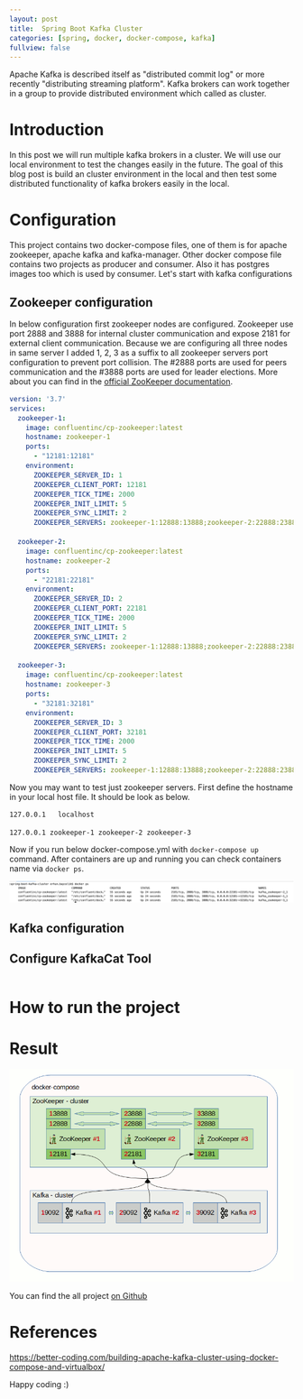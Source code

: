 ```yaml
---
layout: post
title:  Spring Boot Kafka Cluster
categories: [spring, docker, docker-compose, kafka]
fullview: false
---
```

Apache Kafka is described itself as "distributed commit log" or more recently "distributing streaming platform". Kafka brokers 
can work together in a group to provide distributed environment which called as cluster.   

# Introduction

In this post we will run multiple kafka brokers in a cluster. We will use our local environment to test the changes 
easily in the future. The goal of this blog post is build an cluster environment in the local and then test some distributed
functionality of kafka brokers easily in the local. 

# Configuration  

This project contains two docker-compose files, one of them is for apache zookeeper, apache kafka and kafka-manager. Other docker compose file contains two projects as producer and consumer. 
Also it has postgres images too which is used by consumer. Let's start with kafka configurations


## Zookeeper configuration

In below configuration first zookeeper nodes are configured. Zookeeper use port 2888 and 3888 for internal cluster communication and expose 2181 for external client communication.
Because we are configuring all three nodes in same server I added 1, 2, 3 as a suffix to all zookeeper servers port configuration to prevent port collision.
The #2888 ports are used for peers communication and the #3888 ports are used for leader elections. More about you can find in the [official ZooKeeper documentation](https://zookeeper.apache.org/doc/current/zookeeperStarted.html).

```yaml
version: '3.7'
services:
  zookeeper-1:
    image: confluentinc/cp-zookeeper:latest
    hostname: zookeeper-1
    ports:
      - "12181:12181"
    environment:
      ZOOKEEPER_SERVER_ID: 1
      ZOOKEEPER_CLIENT_PORT: 12181
      ZOOKEEPER_TICK_TIME: 2000
      ZOOKEEPER_INIT_LIMIT: 5
      ZOOKEEPER_SYNC_LIMIT: 2
      ZOOKEEPER_SERVERS: zookeeper-1:12888:13888;zookeeper-2:22888:23888;zookeeper-3:32888:33888

  zookeeper-2:
    image: confluentinc/cp-zookeeper:latest
    hostname: zookeeper-2
    ports:
      - "22181:22181"
    environment:
      ZOOKEEPER_SERVER_ID: 2
      ZOOKEEPER_CLIENT_PORT: 22181
      ZOOKEEPER_TICK_TIME: 2000
      ZOOKEEPER_INIT_LIMIT: 5
      ZOOKEEPER_SYNC_LIMIT: 2
      ZOOKEEPER_SERVERS: zookeeper-1:12888:13888;zookeeper-2:22888:23888;zookeeper-3:32888:33888

  zookeeper-3:
    image: confluentinc/cp-zookeeper:latest
    hostname: zookeeper-3
    ports:
      - "32181:32181"
    environment:
      ZOOKEEPER_SERVER_ID: 3
      ZOOKEEPER_CLIENT_PORT: 32181
      ZOOKEEPER_TICK_TIME: 2000
      ZOOKEEPER_INIT_LIMIT: 5
      ZOOKEEPER_SYNC_LIMIT: 2
      ZOOKEEPER_SERVERS: zookeeper-1:12888:13888;zookeeper-2:22888:23888;zookeeper-3:32888:33888

```

Now you may want to test just zookeeper servers. First define the hostname in your local host file. It should be look as below.

```
127.0.0.1	localhost

127.0.0.1 zookeeper-1 zookeeper-2 zookeeper-3

```

Now if you run below docker-compose.yml with ```docker-compose up``` command. After containers are up and running you can check containers name
via ```docker ps```.

![docker ps zookeeper](	../assets/media/docker_ps_zookeeper.png)



## Kafka configuration

## Configure KafkaCat Tool 



```java


```
 

# How to run the project



# Result

![zookeeper-cluster](	../assets/media/kafka-cluster-step3.gif)

You can find the all project [on Github](https://github.com/muzir/softwareLabs/tree/master/spring-boot-kafka-cluster)

# References

https://better-coding.com/building-apache-kafka-cluster-using-docker-compose-and-virtualbox/

Happy coding :) 
